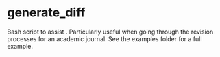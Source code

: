 # generate_diff
Bash script to assist . Particularly useful when going through the revision processes for an academic journal. See the examples folder for a full example.
